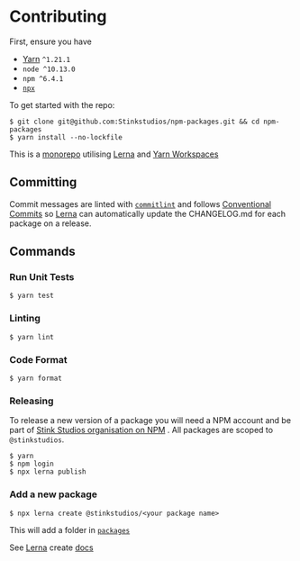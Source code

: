 # Contributing

First, ensure you have

- [Yarn] `^1.21.1`
- `node ^10.13.0`
- `npm ^6.4.1`
- [`npx`]

To get started with the repo:

```
$ git clone git@github.com:Stinkstudios/npm-packages.git && cd npm-packages
$ yarn install --no-lockfile
```

This is a [monorepo] utilising [Lerna] and [Yarn Workspaces]

## Committing

Commit messages are linted with [`commitlint`] and follows [Conventional Commits] so [Lerna] can automatically update the CHANGELOG.md for each package on a release.

## Commands

### Run Unit Tests

```
$ yarn test
```

### Linting

```
$ yarn lint
```

### Code Format

```
$ yarn format
```

### Releasing

To release a new version of a package you will need a NPM account and be part of [Stink Studios organisation on NPM](https://www.npmjs.com/org/stinkstudios) . All packages are scoped to `@stinkstudios`.

```
$ yarn
$ npm login
$ npx lerna publish
```

### Add a new package

```
$ npx lerna create @stinkstudios/<your package name>
```

This will add a folder in [`packages`](./packages)

See [Lerna] create [docs](https://github.com/lerna/lerna/tree/master/commands/create#readme)

[yarn]: https://yarnpkg.com/
[monorepo]: https://trunkbaseddevelopment.com/monorepos/
[lerna]: https://github.com/lerna/lerna
[yarn workspaces]: https://yarnpkg.com/lang/en/docs/workspaces/
[npx]: https://blog.npmjs.org/post/162869356040/introducing-npx-an-npm-package-runner
[`npx`]: https://blog.npmjs.org/post/162869356040/introducing-npx-an-npm-package-runner
[`commitlint`]: https://github.com/marionebl/commitlint
[conventional commits]: https://www.conventionalcommits.org/en/v1.0.0-beta.2/
